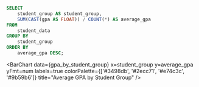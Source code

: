 ```sql gpa_by_student_group
SELECT
    student_group AS student_group,
    SUM(CAST(gpa AS FLOAT)) / COUNT(*) AS average_gpa
FROM
    student_data
GROUP BY
    student_group
ORDER BY
    average_gpa DESC;
```

<BarChart
    data={gpa_by_student_group}
    x=student_group
    y=average_gpa
    yFmt=num
    labels=true
    colorPalette={['#3498db', '#2ecc71', '#e74c3c', '#9b59b6']}
    title="Average GPA by Student Group"
/>